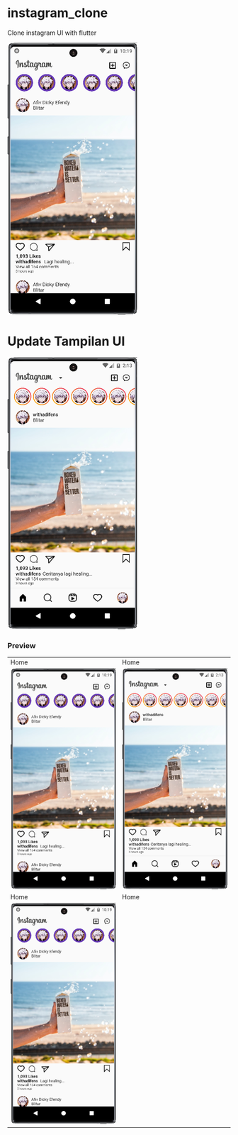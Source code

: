 # instagram_clone

Clone instagram UI with flutter

![](assets/github-demo/Screenshot_20220830_221917.png)
<br>

# Update Tampilan UI

![](assets/github-demo/Screenshot_20220831_021328.png)

### Preview

|                                                        |                                                        |
| ------------------------------------------------------ | ------------------------------------------------------ |
| Home                                                   | Home                                                   |
| ![](assets/github-demo/Screenshot_20220830_221917.png) | ![](assets/github-demo/Screenshot_20220831_021328.png) |
| Home                                                   | Home                                                   |
| ![](assets/github-demo/Screenshot_20220830_221917.png) |                                                        |
